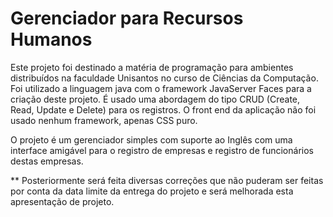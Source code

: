 # Gerenciador para Recursos Humanos
  Este projeto foi destinado a matéria de programação para ambientes distribuídos na faculdade Unisantos no curso de Ciências da Computação. Foi utilizado a linguagem java com o framework JavaServer Faces para a criação deste projeto. É usado uma abordagem do tipo CRUD (Create, Read, Update e Delete) para os registros. O front end da aplicação não foi usado nenhum framework, apenas CSS puro.
  
  O projeto é um gerenciador simples com suporte ao Inglês com uma interface amigável para o registro de empresas e registro de funcionários destas empresas.

** Posteriormente será feita diversas correções que não puderam ser feitas por conta da data limite da entrega do projeto e será melhorada esta apresentação de projeto.
